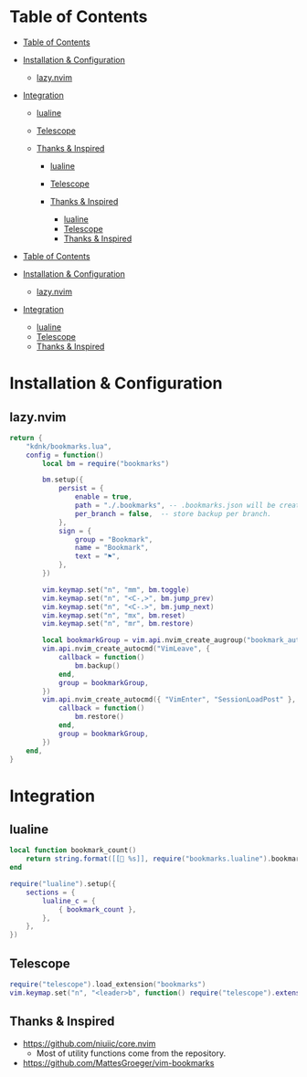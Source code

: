 # Table of Contents

- [Table of Contents](#table-of-contents)
- [Installation & Configuration](#installation--configuration)
  - [lazy.nvim](#lazynvim)
- [Integration](#integration)
  - [lualine](#lualine)
  - [Telescope](#telescope)
  - [Thanks & Inspired](#thanks--inspired)

    -   [lualine](#lualine)
    -   [Telescope](#telescope)
    -   [Thanks & Inspired](#thanks--inspired)

        -   [lualine](#lualine)
        -   [Telescope](#telescope)
        -   [Thanks & Inspired](#thanks--inspired)

-   [Table of Contents](#table-of-contents)
-   [Installation & Configuration](#installation--configuration)
    -   [lazy.nvim](#lazynvim)
-   [Integration](#integration)
    -   [lualine](#lualine)
    -   [Telescope](#telescope)
    -   [Thanks & Inspired](#thanks--inspired)

# Installation & Configuration

## lazy.nvim

```lua
return {
    "kdnk/bookmarks.lua",
    config = function()
        local bm = require("bookmarks")

        bm.setup({
            persist = {
                enable = true,
                path = "./.bookmarks", -- .bookmarks.json will be created.
                per_branch = false,  -- store backup per branch.
            },
            sign = {
                group = "Bookmark",
                name = "Bookmark",
                text = "⚑",
            },
        })

        vim.keymap.set("n", "mm", bm.toggle)
        vim.keymap.set("n", "<C-,>", bm.jump_prev)
        vim.keymap.set("n", "<C-.>", bm.jump_next)
        vim.keymap.set("n", "mx", bm.reset)
        vim.keymap.set("n", "mr", bm.restore)

        local bookmarkGroup = vim.api.nvim_create_augroup("bookmark_auto_restore", {})
        vim.api.nvim_create_autocmd("VimLeave", {
            callback = function()
                bm.backup()
            end,
            group = bookmarkGroup,
        })
        vim.api.nvim_create_autocmd({ "VimEnter", "SessionLoadPost" }, {
            callback = function()
                bm.restore()
            end,
            group = bookmarkGroup,
        })
    end,
}
```

# Integration

## lualine

```lua
local function bookmark_count()
    return string.format([[📘 %s]], require("bookmarks.lualine").bookmark_count())
end

require("lualine").setup({
    sections = {
        lualine_c = {
            { bookmark_count },
        },
    },
})
```

## Telescope

```lua
require("telescope").load_extension("bookmarks")
vim.keymap.set("n", "<leader>b", function() require("telescope").extensions.bookmarks.list() end, { silent = true })
```

## Thanks & Inspired

-   https://github.com/niuiic/core.nvim
    -   Most of utility functions come from the repository.
-   https://github.com/MattesGroeger/vim-bookmarks
